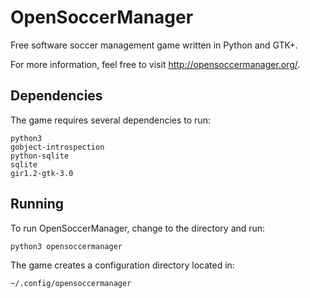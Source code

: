 OpenSoccerManager
=================

Free software soccer management game written in Python and GTK+.

For more information, feel free to visit http://opensoccermanager.org/.

Dependencies
------------
The game requires several dependencies to run:

    python3
    gobject-introspection
    python-sqlite
    sqlite
    gir1.2-gtk-3.0


Running
-------
To run OpenSoccerManager, change to the directory and run:

    python3 opensoccermanager

The game creates a configuration directory located in:

    ~/.config/opensoccermanager

